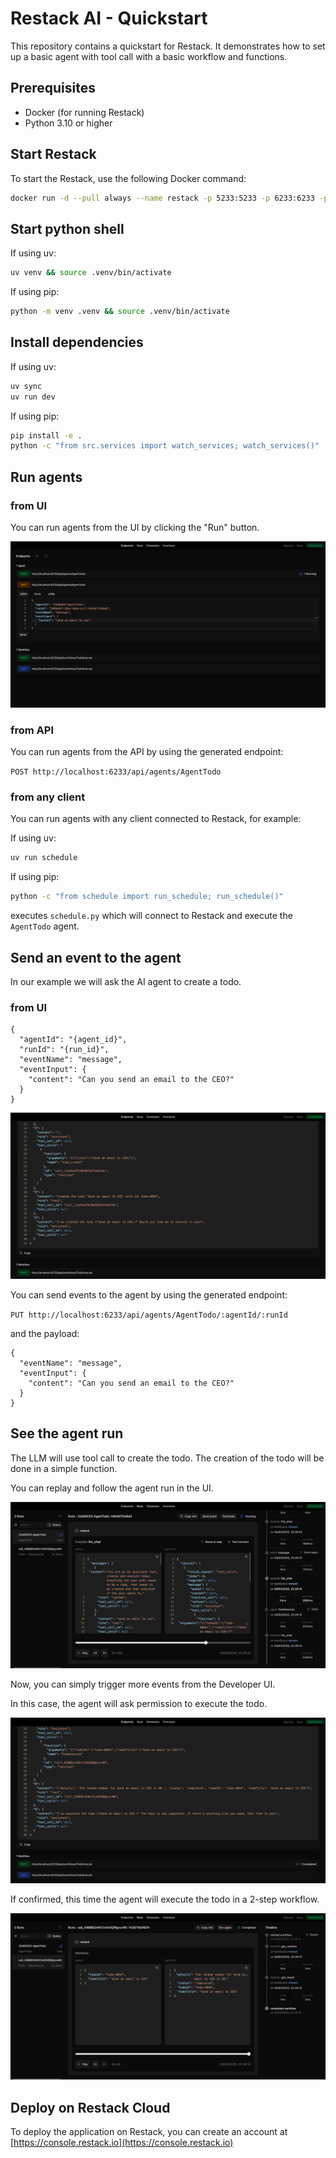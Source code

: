 # Restack AI - Quickstart

This repository contains a quickstart for Restack.
It demonstrates how to set up a basic agent with tool call with a basic workflow and functions.

## Prerequisites

- Docker (for running Restack)
- Python 3.10 or higher

## Start Restack

To start the Restack, use the following Docker command:

```bash
docker run -d --pull always --name restack -p 5233:5233 -p 6233:6233 -p 7233:7233 ghcr.io/restackio/restack:main
```

## Start python shell

If using uv:

```bash
uv venv && source .venv/bin/activate
```

If using pip:

```bash
python -m venv .venv && source .venv/bin/activate
```

## Install dependencies

If using uv:

```bash
uv sync
uv run dev
```

If using pip:

```bash
pip install -e .
python -c "from src.services import watch_services; watch_services()"
```

## Run agents

### from UI

You can run agents from the UI by clicking the "Run" button.

![Run agents from UI](./todo_put.png)

### from API

You can run agents from the API by using the generated endpoint:

`POST http://localhost:6233/api/agents/AgentTodo`

### from any client

You can run agents with any client connected to Restack, for example:

If using uv:

```bash
uv run schedule
```

If using pip:

```bash
python -c "from schedule import run_schedule; run_schedule()"
```

executes `schedule.py` which will connect to Restack and execute the `AgentTodo` agent.

## Send an event to the agent

In our example we will ask the AI agent to create a todo.

### from UI

```
{
  "agentId": "{agent_id}",
  "runId": "{run_id}",
  "eventName": "message",
  "eventInput": {
    "content": "Can you send an email to the CEO?"
  }
}
```

![Send event to agent](./todo_first_message.png)

You can send events to the agent by using the generated endpoint:

`PUT http://localhost:6233/api/agents/AgentTodo/:agentId/:runId`

and the payload:

```
{
  "eventName": "message",
  "eventInput": {
    "content": "Can you send an email to the CEO?"
  }
}
```

## See the agent run

The LLM will use tool call to create the todo.
The creation of the todo will be done in a simple function.

You can replay and follow the agent run in the UI.

![Replay agent run](./todo_llm_answer.png)

Now, you can simply trigger more events from the Developer UI.

In this case, the agent will ask permission to execute the todo.

![Send confirmation to agent](./todo_second_message.png)

If confirmed, this time the agent will execute the todo in a 2-step workflow.

![Execute todo workflow](./todo_child_workflow.png)

## Deploy on Restack Cloud

To deploy the application on Restack, you can create an account at [https://console.restack.io](https://console.restack.io)
